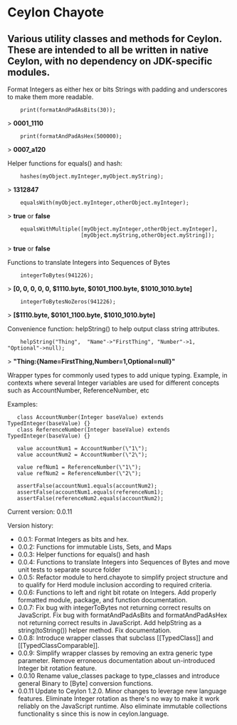 Ceylon Chayote
====================

Various utility classes and methods for Ceylon.  These are intended to all be written in native Ceylon,
with no dependency on JDK-specific modules.
---------------------

 Format Integers as either hex or bits Strings with padding and underscores to make them more readable.

        print(formatAndPadAsBits(30));

 &gt; <b>0001_1110</b>

        print(formatAndPadAsHex(500000); 

 &gt; <b>0007_a120</b>

 Helper functions for equals() and hash:

        hashes(myObject.myInteger,myObject.myString);

 &gt; <b>1312847</b>

        equalsWith(myObject.myInteger,otherObject.myInteger);

 &gt; <b>true</b> or <b>false</b>

        equalsWithMultiple([myObject.myInteger,otherObject.myInteger], 
                           [myObject.myString,otherObject.myString]);

 &gt; <b>true</b> or <b>false</b>
                       
Functions to translate Integers into Sequences of Bytes

        integerToBytes(941226);

 &gt; <b>[0, 0, 0, 0, 0, $1110.byte, $0101_1100.byte, $1010_1010.byte]</b>

        integerToBytesNoZeros(941226);
 &gt; <b>[$1110.byte, $0101_1100.byte, $1010_1010.byte]</b>
 
 Convenience function: helpString() to help output class string attributes.

        helpString("Thing",  "Name"->"FirstThing", "Number"->1, "Optional"->null);
 &gt; <b>"Thing:{Name=FirstThing,Number=1,Optional=null}"</b>
 
 Wrapper types for commonly used types to add unique typing.  Example, in contexts where several 
 Integer variables are used for different concepts such as AccountNumber, ReferenceNumber, etc
 
 Examples:

       class AccountNumber(Integer baseValue) extends TypedInteger(baseValue) {}
       class ReferenceNumber(Integer baseValue) extends TypedInteger(baseValue) {}
 
       value accountNum1 = AccountNumber(\"1\");
       value accountNum2 = AccountNumber(\"2\");
 
       value refNum1 = ReferenceNumber(\"1\");
       value refNum2 = ReferenceNumber(\"2\");
       
       assertFalse(accountNum1.equals(accountNum2);
       assertFalse(accountNum1.equals(referenceNum1);
       assertFalse(referenceNum2.equals(accountNum2);
        
Current version: 0.0.11

Version history:
- 0.0.1:  Format Integers as bits and hex.
- 0.0.2:  Functions for immutable Lists, Sets, and Maps
- 0.0.3:  Helper functions for equals() and hash
- 0.0.4:  Functions to translate Integers into Sequences of Bytes and move unit tests to separate source folder
- 0.0.5:  Refactor module to herd.chayote to simplify project structure and to qualify for Herd module inclusion
          according to required criteria.
- 0.0.6:  Functions to left and right bit rotate on Integers.  Add properly formatted module, package, and function 
          documentation.
- 0.0.7:  Fix bug with integerToBytes not returning correct results on JavaScript. Fix bug with formatAndPadAsBits and 
          formatAndPadAsHex not returning correct results in JavaScript.  Add helpString as a string(toString()) helper 
          method. Fix documentation.
- 0.0.8:  Introduce wrapper classes that subclass [[TypedClass]] and [[TypedClassComparable]].
- 0.0.9:  Simplify wrapper classes by removing an extra generic type parameter.  Remove erroneous documentation about 
          un-introduced Integer bit rotation feature.
- 0.0.10  Rename value_classes package to type_classes and introduce general Binary to [Byte] conversion functions.
- 0.0.11  Update to Ceylon 1.2.0.  Minor changes to leverage new language features.  Eliminate Integer rotation as there's 
          no way to make it work reliably on the JavaScript runtime.  Also eliminate immutable collections functionality s
          since this is now in ceylon.language.